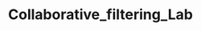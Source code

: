 ---  
schema: Collaborative_filtering_Lab  
title: Collaborative_filtering_Lab  
organization: Sample Department  
notes: Used in 0 lineage(s)  
resources:  
  - name: Collaborative_filtering_Lab 
    url: abfs://system/Collaborative_filtering_Lab 
    format : parquet  
license: None  
category:
  - Education  
maintainer: User  
maintainer_email: UserMail  
---